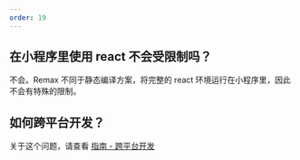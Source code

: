 ```yaml
---
order: 19
---
```


## 在小程序里使用 react 不会受限制吗？

不会。Remax 不同于静态编译方案，将完整的 react 环境运行在小程序里，因此不会有特殊的限制。

## 如何跨平台开发？

关于这个问题，请查看 [指南 - 跨平台开发](/指南/跨平台开发)
